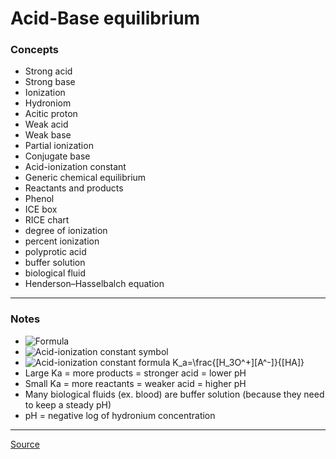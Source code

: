 # Acid-Base equilibrium

### Concepts

- Strong acid
- Strong base
- Ionization
- Hydroniom
- Acitic proton
- Weak acid
- Weak base
- Partial ionization
- Conjugate base
- Acid-ionization constant
- Generic chemical equilibrium
- Reactants and products
- Phenol
- ICE box
- RICE chart
- degree of ionization
- percent ionization
- polyprotic acid
- buffer solution
- biological fluid
- Henderson–Hasselbalch equation

---

### Notes

- ![Formula](https://latex.codecogs.com/svg.image?HA(aq)+H_2O(i)(\rightarrow)A^-(aq)+H_3O^+(aq))
- ![Acid-ionization constant symbol](https://latex.codecogs.com/svg.image?K_a)
- ![Acid-ionization constant formula](https://latex.codecogs.com/svg.image?K_a) K_a=\frac{[H_3O^+][A^-]}{[HA]}
- Large Ka = more products = stronger acid = lower pH
- Small Ka = more reactants = weaker acid = higher pH
- Many biological fluids (ex. blood) are buffer solution (because they need to keep a steady pH)
- pH = negative log of hydronium concentration

--- 

[Source](https://youtu.be/jdmHjFp_35I)